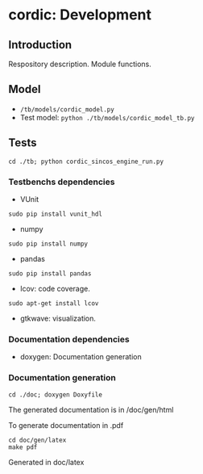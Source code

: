
# cordic: Development

## Introduction

Respository description. Module functions.

## Model

- ```/tb/models/cordic_model.py```
- Test model: ```python ./tb/models/cordic_model_tb.py```

## Tests
```
cd ./tb; python cordic_sincos_engine_run.py
```

### Testbenchs dependencies

- VUnit
```
sudo pip install vunit_hdl
```
- numpy
```
sudo pip install numpy
```
- pandas
```
sudo pip install pandas
```
- lcov: code coverage.
```
sudo apt-get install lcov
```
- gtkwave: visualization.


### Documentation dependencies
- doxygen: Documentation generation

### Documentation generation

```
cd ./doc; doxygen Doxyfile
```
The generated documentation is in /doc/gen/html

To generate documentation in .pdf

```
cd doc/gen/latex
make pdf
```

Generated in doc/latex
